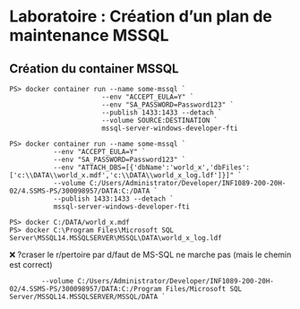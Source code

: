 # Laboratoire : Création d’un plan de maintenance MSSQL

## Création du container MSSQL

```
PS> docker container run --name some-mssql `
                       --env "ACCEPT_EULA=Y" `
                       --env "SA_PASSWORD=Password123" `
                       --publish 1433:1433 --detach `
                       --volume SOURCE:DESTINATION `
                       mssql-server-windows-developer-fti
```

```
PS> docker container run --name some-mssql `
           --env "ACCEPT_EULA=Y" `
           --env "SA_PASSWORD=Password123" `
           --env "ATTACH_DBS=[{'dbName':'world_x','dbFiles':['c:\\DATA\\world_x.mdf','c:\\DATA\\world_x_log.ldf']}]" `
           --volume C:/Users/Administrator/Developer/INF1089-200-20H-02/4.SSMS-PS/300098957/DATA:C:/DATA `
           --publish 1433:1433 --detach `
           mssql-server-windows-developer-fti
```


```
PS> docker C:/DATA/world_x.mdf
PS> docker C:\Program Files\Microsoft SQL Server\MSSQL14.MSSQLSERVER\MSSQL\DATA\world_x_log.ldf
```


:x: ?craser le r/pertoire par d/faut de MS-SQL ne marche pas (mais le chemin est correct)

```
        --volume C:/Users/Administrator/Developer/INF1089-200-20H-02/4.SSMS-PS/300098957/DATA:C:/Program Files/Microsoft SQL Server/MSSQL14.MSSQLSERVER/MSSQL/DATA `
```

